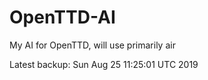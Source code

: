 # OpenTTD-AI
My AI for OpenTTD, will use primarily air

Latest backup: Sun Aug 25 11:25:01 UTC 2019
